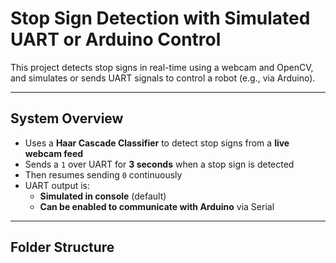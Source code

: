 # Stop Sign Detection with Simulated UART or Arduino Control

This project detects stop signs in real-time using a webcam and OpenCV, and simulates or sends UART signals to control a robot (e.g., via Arduino).

---

## System Overview

- Uses a **Haar Cascade Classifier** to detect stop signs from a **live webcam feed**
- Sends a `1` over UART for **3 seconds** when a stop sign is detected
- Then resumes sending `0` continuously
- UART output is:
  - **Simulated in console** (default)
  - **Can be enabled to communicate with Arduino** via Serial

---

## Folder Structure

